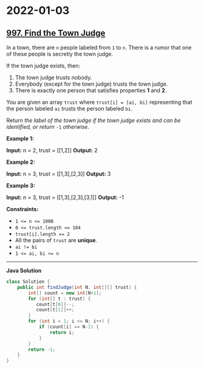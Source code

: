 # 2022-01-03

## [997. Find the Town Judge](https://leetcode.com/problems/find-the-town-judge/)

In a town, there are `n` people labeled from `1` to `n`. There is a rumor that one of these people is secretly the town judge.

If the town judge exists, then:

1. The town judge trusts nobody.
2. Everybody (except for the town judge) trusts the town judge.
3. There is exactly one person that satisfies properties **1** and **2**.

You are given an array `trust` where `trust[i] = [ai, bi]` representing that the person labeled `ai` trusts the person labeled `bi`.

Return _the label of the town judge if the town judge exists and can be identified, or return_ `-1` _otherwise_.

**Example 1:**

**Input:** n = 2, trust = \[\[1,2\]\]
**Output:** 2

**Example 2:**

**Input:** n = 3, trust = \[\[1,3\],\[2,3\]\]
**Output:** 3

**Example 3:**

**Input:** n = 3, trust = \[\[1,3\],\[2,3\],\[3,1\]\]
**Output:** -1

**Constraints:**

- `1 <= n <= 1000`
- `0 <= trust.length <= 104`
- `trust[i].length == 2`
- All the pairs of `trust` are **unique**.
- `ai != bi`
- `1 <= ai, bi <= n`

---

**Java Solution**

```java
class Solution {
    public int findJudge(int N, int[][] trust) {
        int[] count = new int[N+1];
        for (int[] t : trust) {
           count[t[0]]--;
           count[t[1]]++;
        }
        for (int i = 1; i <= N; i++) {
            if (count[i] == N-1) {
                return i;
            }
        }
        return -1;
    }
}
```
